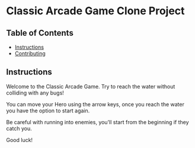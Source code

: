 # Classic Arcade Game Clone Project

## Table of Contents

- [Instructions](#instructions)
- [Contributing](#contributing)

## Instructions

Welcome to the Classic Arcade Game. Try to reach the water without colliding with any bugs!

You can move your Hero using the arrow keys, once you reach the water you have the option to start again.

Be careful with running into enemies, you'll start from the beginning if they catch you.

Good luck!

